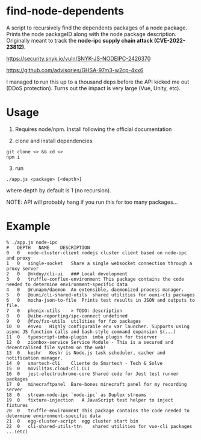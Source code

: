 find-node-dependents
===========================================

A script to recursively find the dependents packages of a node package. 
Prints the node packageID along with the node package description. Originally meant
to track the **node-ipc supply chain attack  (CVE-2022-23812)**. 

https://security.snyk.io/vuln/SNYK-JS-NODEIPC-2426370

https://github.com/advisories/GHSA-97m3-w2cp-4xx6

I managed to run this up to a thousand deps before the API kicked me out (DDoS protection). Turns out the impact is very large (Vue, Unity, etc).

# Usage
1. Requires node/npm. Install following the official documentation

2. clone and install dependencies
```shell
git clone <> && cd <>
npm i
```
3. run
```shell
./app.js <package> [<depth>]
```

where depth by default is 1 (no recursion). 

NOTE: API will probably hang if you run this for too many packages...

# Example
```shell
% ./app.js node-ipc
#	DEPTH	NAME	DESCRIPTION
0	0	node-cluster-client	nodejs cluster client based on node-ipc and proxy
1	0	single-socket	Share a single websocket connection through a proxy server
2	0	@nkduy/cli-ui	### Local development
3	0	truffle-conflux-environment	This package contains the code needed to determine environment-specific data
4	0	@runapm/daemon	An extensible, daemonized process manager.
5	0	@oumi/cli-shared-utils	shared utilities for oumi-cli packages
6	0	mocha-json-to-file	Prints test results in JSON and outputs to file. 
7	0	phenix-utils	> TODO: description
8	0	@vibe-reporting/ipc-connect	undefined
9	0	@fzo/fzo-utils	utilities for fzo packages
10	0	envex	Highly configurable env var launcher. Supports using async JS function calls and bash-style command expansion $(...)
11	0	typescript-imba-plugin	imba plugin for tsserver
12	0	zionbox-service	Service Module - This is a secured and decentralized file system on the web!
13	0	keshr	Keshr is Node.js task scheduler, cacher and notification manager.
14	0	smartech-cli	Cliente de Smartech - Tech & Solve
15	0	movilitas.cloud-cli	CLI
16	0	jest-electrochrome-core	Shared code for Jest test runner packages
17	0	minecraftpanel	Bare-bones minecraft panel for my recording server
18	0	stream-node-ipc	`node-ipc` as Duplex streams
19	0	fixture-injection	A JavaScript test helper to inject fixtures
20	0	truffle-environment	This package contains the code needed to determine environment-specific data
21	0	egg-cluster-script	egg cluster start bin
22	0	cli-shared-utils-ttn	shared utilities for vue-cli packages
...(etc)
```


